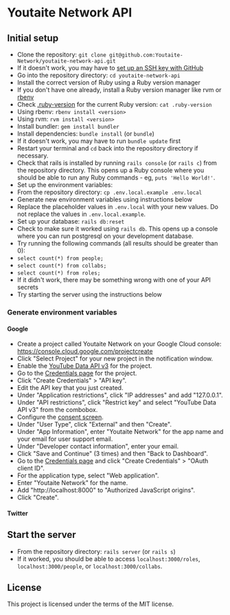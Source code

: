 # Youtaite Network API

## Initial setup

* Clone the repository: `git clone git@github.com:Youtaite-Network/youtaite-network-api.git`
 * If it doesn't work, you may have to [set up an SSH key with GitHub](https://docs.github.com/en/authentication/connecting-to-github-with-ssh/generating-a-new-ssh-key-and-adding-it-to-the-ssh-agent)
* Go into the repository directory: `cd youtaite-network-api`
* Install the correct version of Ruby using a Ruby version manager
 * If you don't have one already, install a Ruby version manager like rvm or [rbenv](https://github.com/rbenv/rbenv)
 * Check [.ruby-version](.ruby-version) for the current Ruby version: `cat .ruby-version`
  * Using rbenv: `rbenv install <version>`
  * Using rvm: `rvm install <version>`
* Install bundler: `gem install bundler`
* Install dependencies: `bundle install` (or `bundle`)
 * If it doesn't work, you may have to run `bundle update` first
* Restart your terminal and `cd` back into the repository directory if necessary.
* Check that rails is installed by running `rails console` (or `rails c`) from the repository directory. This opens up a Ruby console where you should be able to run any Ruby commands - eg, `puts 'Hello World!'`.
* Set up the environment variables:
 * From the repository directory: `cp .env.local.example .env.local`
 * Generate new environment variables using instructions below
 * Replace the placeholder values in `.env.local` with your new values. Do not replace the values in `.env.local.example`.
* Set up your database: `rails db:reset`
 * Check to make sure it worked using `rails db`. This opens up a console where you can run postgresql on your development database.
  * Try running the following commands (all results should be greater than 0):
   * `select count(*) from people;`
   * `select count(*) from collabs;`
   * `select count(*) from roles;`
 * If it didn't work, there may be something wrong with one of your API secrets
* Try starting the server using the instructions below

### Generate environment variables

#### Google

* Create a project called Youtaite Network on your Google Cloud console: https://console.cloud.google.com/projectcreate
* Click "Select Project" for your new project in the notification window.
* Enable the [YouTube Data API v3](https://console.cloud.google.com/apis/library/youtube.googleapis.com) for the project.
* Go to the [Credentials page](https://console.cloud.google.com/apis/credentials) for the project.
* Click "Create Credentials" > "API key".
* Edit the API key that you just created.
 * Under "Application restrictions", click "IP addresses" and add "127.0.0.1".
 * Under "API restrictions", click "Restrict key" and select "YouTube Data API v3" from the combobox.
* Configure the [consent screen](https://console.cloud.google.com/apis/credentials/consent).
 * Under "User Type", click "External" and then "Create".
 * Under "App Information", enter "Youtaite Network" for the app name and your email for user support email.
 * Under "Developer contact information", enter your email.
 * Click "Save and Continue" (3 times) and then "Back to Dashboard".
* Go to the [Credentials page](https://console.cloud.google.com/apis/credentials) and click "Create Credentials" > "OAuth client ID".
 * For the application type, select "Web application".
 * Enter "Youtaite Network" for the name.
 * Add "http://localhost:8000" to "Authorized JavaScript origins".
 * Click "Create".

#### Twitter

## Start the server

* From the repository directory: `rails server` (or `rails s`)
* If it worked, you should be able to access `localhost:3000/roles`, `localhost:3000/people`, or `localhost:3000/collabs`.

## License
This project is licensed under the terms of the MIT license.
